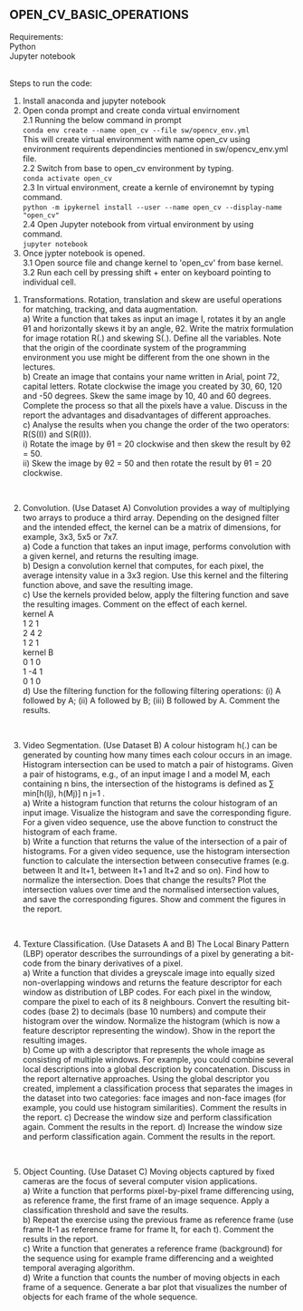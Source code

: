 ## OPEN_CV_BASIC_OPERATIONS

Requirements:    
Python    
Jupyter notebook    
<br>

Steps to run the code:    
1. Install anaconda and jupyter notebook    
2. Open conda prompt and create conda virtual envirnoment    
    2.1 Running the below command in prompt   
        ```conda env create --name open_cv --file sw/opencv_env.yml ```   
        This will create virtual environment with name open_cv using environment requirents dependincies mentioned in sw/opencv_env.yml file.    
    2.2 Switch from base to open_cv environment by typing.    
        ```conda activate open_cv```    
    2.3 In virtual environment, create a kernle of environemnt by typing command.       
        ```python -m ipykernel install --user --name open_cv --display-name "open_cv"```    
    2.4 Open Jupyter notebook from virtual environment by using command.    
        ```jupyter notebook```
3. Once jypter notebook is opened.   
    3.1 Open source file and change kernel to 'open_cv' from base kernel.    
    3.2 Run each cell by pressing shift + enter on keyboard pointing to individual cell.

1) Transformations.
Rotation, translation and skew are useful operations for matching, tracking, and data augmentation.  
a) Write a function that takes as input an image I, rotates it by an angle θ1 and horizontally skews it by
an angle, θ2. Write the matrix formulation for image rotation R(.) and skewing S(.). Define all the
variables. Note that the origin of the coordinate system of the programming environment you use
might be different from the one shown in the lectures.  
b) Create an image that contains your name written in Arial, point 72, capital letters. Rotate clockwise
the image you created by 30, 60, 120 and -50 degrees. Skew the same image by 10, 40 and 60
degrees. Complete the process so that all the pixels have a value. Discuss in the report the
advantages and disadvantages of different approaches.  
c) Analyse the results when you change the order of the two operators: R(S(I)) and S(R(I)).  
i) Rotate the image by θ1 = 20 clockwise and then skew the result by θ2 = 50.  
ii) Skew the image by θ2 = 50 and then rotate the result by θ1 = 20 clockwise.  

<br />

2) Convolution. (Use Dataset A)
Convolution provides a way of multiplying two arrays to produce a third array. Depending on the designed
filter and the intended effect, the kernel can be a matrix of dimensions, for example, 3x3, 5x5 or 7x7.  
a) Code a function that takes an input image, performs convolution with a given kernel, and returns the
resulting image.  
b) Design a convolution kernel that computes, for each pixel, the average intensity value in a 3x3 region.
Use this kernel and the filtering function above, and save the resulting image.  
c) Use the kernels provided below, apply the filtering function and save the resulting images. Comment
on the effect of each kernel.  
kernel A  
1 2 1  
2 4 2  
1 2 1  
kernel B  
0 1 0  
1 -4 1  
0 1 0  
d) Use the filtering function for the following filtering operations: (i) A followed by A; (ii) A followed by B;
(iii) B followed by A. Comment the results.
<br />

3) Video Segmentation. (Use Dataset B)
A colour histogram h(.) can be generated by counting how many times each colour occurs in an image.
Histogram intersection can be used to match a pair of histograms. Given a pair of histograms, e.g., of an
input image I and a model M, each containing n bins, the intersection of the histograms is defined as
∑ min[h(Ij), h(Mj)]
n
j=1
.  
a) Write a histogram function that returns the colour histogram of an input image. Visualize the histogram
and save the corresponding figure. For a given video sequence, use the above function to construct
the histogram of each frame.  
b) Write a function that returns the value of the intersection of a pair of histograms. For a given video
sequence, use the histogram intersection function to calculate the intersection between consecutive
frames (e.g. between It and It+1, between It+1 and It+2 and so on). Find how to normalize the
intersection. Does that change the results? Plot the intersection values over time and the normalised
intersection values, and save the corresponding figures. Show and comment the figures in the report.  

<br />

4) Texture Classification. (Use Datasets A and B)
The Local Binary Pattern (LBP) operator describes the surroundings of a pixel by generating a bit-code
from the binary derivatives of a pixel.  
a) Write a function that divides a greyscale image into equally sized non-overlapping windows and
returns the feature descriptor for each window as distribution of LBP codes. For each pixel in the
window, compare the pixel to each of its 8 neighbours. Convert the resulting bit-codes (base 2) to
decimals (base 10 numbers) and compute their histogram over the window. Normalize the histogram
(which is now a feature descriptor representing the window). Show in the report the resulting images.  
b) Come up with a descriptor that represents the whole image as consisting of multiple windows. For
example, you could combine several local descriptions into a global description by concatenation.
Discuss in the report alternative approaches. Using the global descriptor you created, implement a
classification process that separates the images in the dataset into two categories: face images and
non-face images (for example, you could use histogram similarities). Comment the results in the
report. 
c) Decrease the window size and perform classification again. Comment the results in the report.
d) Increase the window size and perform classification again. Comment the results in the report.
<br />

5) Object Counting. (Use Dataset C)
Moving objects captured by fixed cameras are the focus of several computer vision applications.  
a) Write a function that performs pixel-by-pixel frame differencing using, as reference frame, the first
frame of an image sequence. Apply a classification threshold and save the results.  
b) Repeat the exercise using the previous frame as reference frame (use frame It-1 as reference frame
for frame It, for each t). Comment the results in the report.  
c) Write a function that generates a reference frame (background) for the sequence using for example
frame differencing and a weighted temporal averaging algorithm.  
d) Write a function that counts the number of moving objects in each frame of a sequence. Generate a
bar plot that visualizes the number of objects for each frame of the whole sequence. 
